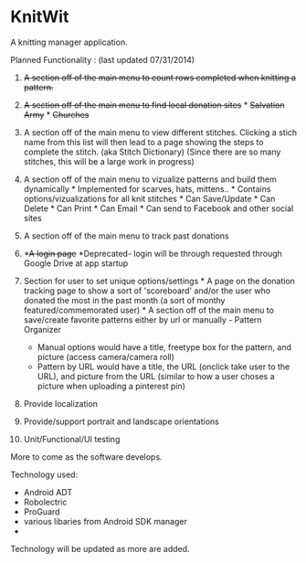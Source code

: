KnitWit
=======

A knitting manager application. 

Planned Functionality : (last updated 07/31/2014)

  1. ~~A section off of the main menu to count rows completed when knitting a pattern.~~
  
  2. ~~A section off of the main menu to find local donation sites~~
  	* ~~Salvation Army~~
  	* ~~Churches~~

  3. A section off of the main menu to view different stitches. Clicking a stich name from this list will
  then lead to a page showing the steps to complete the stitch. (aka Stitch Dictionary) (Since there are so many stitches, this will be a large work in progress)

  4. A section off of the main menu to vizualize patterns and build them dynamically
  	* Implemented for scarves, hats, mittens..
  	* Contains options/vizualizations for all knit stitches
  	* Can Save/Update
  	* Can Delete
  	* Can Print
  	* Can Email
  	* Can send to Facebook and other social sites

  5. A section off of the main menu to track past donations

  6. *~~A login page~~ *Deprecated- login will be through requested through Google Drive at app startup 

  7. Section for user to set unique options/settings
  	* A page on the donation tracking page to show a sort of 'scoreboard' and/or the user who donated the most in the past month (a sort of monthy featured/commemorated user)
  	* A section off of the main menu to save/create favorite patterns either by url or manually - Pattern Organizer
  		* Manual options would have a title, freetype box for the pattern, and picture (access camera/camera roll)
  		* Pattern by URL would have a title, the URL (onclick take user to the URL), and picture from the URL (similar to how a user choses a picture when uploading a pinterest pin)

  8. Provide localization

  9. Provide/support portrait and landscape orientations

  10. Unit/Functional/UI testing
  
More to come as the software develops.

Technology used:
* Android ADT
* Robolectric
* ProGuard
* various libaries from Android SDK manager
* 

Technology will be updated as more are added.
